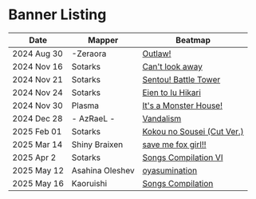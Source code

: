 # Banner Listing

| Date | Mapper | Beatmap |
| --- | --- | --- |
| 2024 Aug 30 | -Zeraora | [Outlaw!](https://osu.ppy.sh/beatmapsets/777946) |
| 2024 Nov 16 | Sotarks | [Can't look away](https://osu.ppy.sh/beatmapsets/2274433) |
| 2024 Nov 21 | Sotarks | [Sentou! Battle Tower](https://osu.ppy.sh/beatmapsets/2276943) |
| 2024 Nov 24 | Sotarks | [Eien to Iu Hikari](https://osu.ppy.sh/beatmapsets/2283923) |
| 2024 Nov 30 | Plasma | [It's a Monster House!](https://osu.ppy.sh/beatmapsets/2281005) |
| 2024 Dec 28 | - AzRaeL - | [Vandalism](https://osu.ppy.sh/beatmapsets/2271613) |
| 2025 Feb 01 | Sotarks | [Kokou no Sousei (Cut Ver.)](https://osu.ppy.sh/beatmapsets/2312148) |
| 2025 Mar 14 | Shiny Braixen | [save me fox girl!!](https://osu.ppy.sh/beatmapsets/2267190) |
| 2025 Apr 2 | Sotarks | [Songs Compilation VI](https://osu.ppy.sh/beatmapsets/2347113) |
| 2025 May 12 | Asahina Oleshev | [oyasumination](https://osu.ppy.sh/beatmapsets/2348542) |
| 2025 May 16 | Kaoruishi | [Songs Compilation](https://osu.ppy.sh/beatmapsets/2349134) |